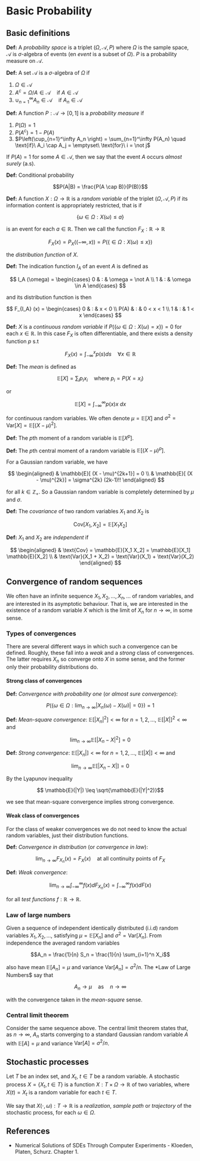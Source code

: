 # Basic Probability

## Basic definitions

**Def:** A *probability space* is a triplet $(\Omega, \mathcal{A}, P)$ where $\Omega$ is the sample space, $\mathcal{A}$ is $\sigma$-algebra of events (en *event* is a subset of $\Omega$). $P$ is a probability measure on $\mathcal{A}$.

**Def:** A set $\mathcal{A}$ is a $\sigma$-algebra of $\Omega$ if

1. $\Omega \in \mathcal{A}$
2. $A^c = \Omega  / A \in \mathcal{A} \quad \text{if}\ A \in \mathcal{A}$
3. $\cup_{n=1}^\infty A_n \in \mathcal{A} \quad \text{if}\ A_n \in \mathcal{A}$

**Def:** A function $P: \mathcal{A} \to [0,1]$ is a *probability measure* if

1. $P(\Omega) = 1$
2. $P(A^c)=1 - P(A)$
3. $P\left(\cup_{n=1}^\infty A_n \right) = \sum_{n=1}^\infty P(A_n) \quad \text{if}\ A_i \cap A_j = \emptyset\ \text{for}\ i = \not j$

If $P(A) =1$ for some $A \in \mathcal{A}$, then we say that the event $A$ occurs *almost surely* (a.s).

**Def:** Conditional probability

$$P(A|B) = \frac{P(A \cap B)}{P(B)}$$

**Def:** A function $X : \Omega \to \mathbb{R}$ is a *random variable* of the triplet $(\Omega, \mathcal{A}, P)$ if its information content is appropriately restricted, that is if

$$ \{ \omega \in \Omega : X(\omega) \leq a \} $$

is an event for each $a \in \mathbb{R}$. Then we call the function $F_X : \mathbb{R} \to \mathbb{R}$

$$ F_X(x) = P_X( (-\infty, x)) = P( \{ \in \Omega : X(\omega) \leq x\} ) $$

the *distribution function* of $X$.

**Def:** The indication function $I_A$ of an event $A$ is defined as

$$ I_A (\omega) = \begin{cases} 0 & : & \omega = \not A \\
1  & : & \omega \in A \end{cases} $$

and its distribution function is then

$$ F_{I_A} (x) = \begin{cases} 
0 & : & x < 0 \\
P(A) & : & 0 < x < 1 \\
1 & : & 1 < x
 \end{cases} $$

**Def:** $X$ is a *continuous random variable* if $P(\{\omega \in \Omega : X(\omega) = x\})=0$ for each $x \in \mathbb{R}$. In this case $F_X$ is often differentiable, and there exists a density function $p$ s.t

$$ F_X(x) = \int_{-\infty}^x p(s) ds \quad \forall x \in \mathbb{R} $$

**Def:** The *mean* is defined as

$$ \mathbb{E}[X] = \sum_i p_i x_i \quad \text{where}\ p_i = P(X= x_i)$$

or 

$$ \mathbb{E}[X] = \int_{-\infty}^\infty p(x) x\ dx$$

for continuous random variables. We often denote $\mu = \mathbb{E}[X]$ and $\sigma^2 = \text{Var}[X] = \mathbb{E}[ (X - \mu)^2 ]$.

**Def:** The *p*th moment of a random variable is $\mathbb{E}[X^p]$.

**Def:** The *p*th central moment of a random variable is $\mathbb{E}[(X-\mu)^p]$.

For a Gaussian random variable, we have

$$
\begin{aligned}
& \mathbb{E}[ (X - \mu)^{2k+1}]  = 0 \\
& \mathbb{E}[ (X - \mu)^{2k}] = \sigma^{2k} (2k-1)!!
\end{aligned}
$$

for all $k \in \mathbb{Z_+}$. So a Gaussian random variable is completely determined by $\mu$ and $\sigma$.

**Def:** The *covariance* of two random variables $X_1$ and $X_2$ is

$$\text{Cov}[X_1, X_2] = \mathbb{E}[X_1 X_2]$$

**Def:** $X_1$ and $X_2$ are *independent* if

$$
\begin{aligned}
& \text{Cov} = \mathbb{E}[X_1 X_2] = \mathbb{E}[X_1] \mathbb{E}[X_2] \\
& \text{Var}(X_1 + X_2) = \text{Var}(X_1) + \text{Var}(X_2)
\end{aligned}
$$

## Convergence of random sequences

We often have an infinite sequence $X_1, X_2, \dots, X_n, \dots$ of random variables, and are interested in its asymptotic behaviour. That is, we are interested in the existence of a random variable $X$ which is the limit of $X_n$ for $n\to \infty$, in some sense.

### Types of convergences

There are several different ways in which such a convergence can be defined. Roughly, these fall into a *weak* and a *strong* class of convergences. The latter requires $X_n$ so converge onto $X$ in some sense, and the former only their probability distributions do.

#### Strong class of convergences

**Def:** *Convergence with probability one* (or *almost sure convergence*):

$$P\left(
\left\{ \omega \in \Omega : \lim_{n\to\infty} | X_n(\omega) - X(\omega) | = 0 \right\}
\right) = 1$$

**Def:** *Mean-square convergence*: $\mathbb{E}[|X_n|^2] < \infty$ for $n = 1,2,\dots$, $\mathbb{E}[|X|]^2 < \infty$ and

$$ \lim_{n\to\infty} \mathbb{E} [ |X_n - X|^2 ] = 0 $$

**Def:** *Strong convergence*: $\mathbb{E}[|X_n|] < \infty$ for $n = 1,2,\dots$, $\mathbb{E}[|X|] < \infty$ and

$$ \lim_{n\to\infty} \mathbb{E} [ |X_n - X|] = 0 $$


By the Lyapunov inequality

$$ \mathbb{E}(|Y|) \leq \sqrt{\mathbb{E}(|Y|^2)}$$

we see that mean-square convergence implies strong convergence. 

#### Weak class of convergences

For the class of weaker convergences we do not need to know the actual random variables, just their distribution functions.

**Def:** *Convergence in distribution* (or *convergence in law*):

$$ \lim_{n \to \infty} F_{X_n}(x) = F_X(x) \quad \text{at all continuity points of}\ F_X $$

**Def:** *Weak convergence*:

$$ \lim_{n\to\infty} \int_{-\infty}^\infty f(x) dF_{X_n}(x) = \int_{-\infty}^\infty f(x) dF(x) $$

for all *test functions* $f : \mathbb{R} \to \mathbb{R}$.

### Law of large numbers

Given a sequence of independent identically distributed (i.i.d) random variables $X_1, X_2, \dots$, satisfying $\mu = \mathbb{E}[X_n]$ and $\sigma^2 = \text{Var}[X_n]$. From independence the averaged random variables

$$A_n = \frac{1}{n} S_n = \frac{1}{n} \sum_{i=1}^n X_i$$

also have mean $\mathbb{E}[A_n] = \mu$ and variance $\text{Var}[A_n] = \sigma^2 / n$. The *Law of Large Numbers$ say that

$$ A_n \to \mu \quad \text{as} \quad n \to \infty$$

with the convergence taken in the *mean-square* sense.

### Central limit theorem

Consider the same sequence above. The central limit theorem states that, as $n \to \infty$, $A_n$ starts converging to a standard Gaussian random variable $A$ with $\mathbb{E}[A] = \mu$ and variance $\text{Var}[A] = \sigma^2 / n$.

## Stochastic processes

Let $T$ be an index set, and $X_t,\ t \in T$ be a random variable. A stochastic process $X = \{ X_t, t \in T\}$ is a function $X : T \times \Omega \to \mathbb{R}$ of two variables, where $X(t) = X_t$ is a random variable for each $t \in T$.

We say that $X(\cdot, \omega) : T \to \mathbb{R}$ is a *realization*, *sample path* or *trajectory* of the stochastic process, for each $\omega \in \Omega$. 

## References

- Numerical Solutions of SDEs Through Computer Experiments - Kloeden, Platen, Schurz. Chapter 1.
<!--stackedit_data:
eyJoaXN0b3J5IjpbLTE2ODgzOTA5MTEsLTE4NDA0ODU0NjQsLT
g0NDY5NzUwMCw0Mjg3OTM3MTgsLTU1MTcyNDE2NF19
-->